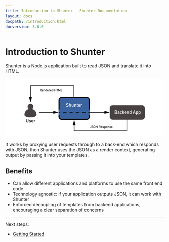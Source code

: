 ```yaml
---
title: Introduction to Shunter - Shunter Documentation
layout: docs
docpath: /introduction.html
docversion: 3.0.0
---
```


Introduction to Shunter
=======================

Shunter is a Node.js application built to read JSON and translate it into HTML.

![Shunter as a proxy](/docs/3.0.0/diagram.png)

It works by proxying user requests through to a back-end which responds with JSON; then Shunter uses the JSON as a render context, generating output by passing it into your templates.


Benefits
--------

- Can allow different applications and platforms to use the same front end code
- Technology agnostic: if your application outputs JSON, it can work with Shunter
- Enforced decoupling of templates from backend applications, encouraging a clear separation of concerns


---

Next steps:

- [Getting Started](getting-started.html)
